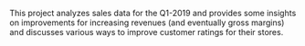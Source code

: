 This project analyzes sales data for the Q1-2019 and provides some insights on improvements for increasing revenues (and eventually gross margins) and discusses various ways to improve customer ratings for their stores.
